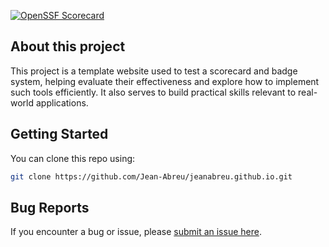 
[![OpenSSF Scorecard](https://api.scorecard.dev/projects/github.com/Jean-Abreu/jeanabreu.github.io/badge)](https://scorecard.dev/viewer/?uri=github.com/Jean-Abreu/jeanabreu.github.io)


## About this project
This project is a template website used to test a scorecard and badge system, helping evaluate their effectiveness and explore how to implement such tools efficiently. It also serves to build practical skills relevant to real-world applications.

## Getting Started

You can clone this repo using:

```bash
git clone https://github.com/Jean-Abreu/jeanabreu.github.io.git
```

## Bug Reports

If you encounter a bug or issue, please [submit an issue here](https://github.com/Jean-Abreu/jeanabreu.github.io/issues).

